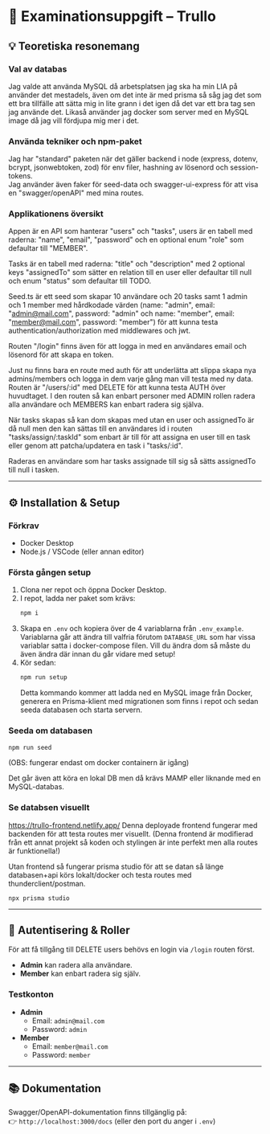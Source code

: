 # 📌 Examinationsuppgift – Trullo

## 💡 Teoretiska resonemang

### Val av databas
Jag valde att använda MySQL då arbetsplatsen jag ska ha min LIA på använder det mestadels, även om det inte är med prisma så såg jag det som ett bra tillfälle att sätta mig in lite grann i det igen då det var ett bra tag sen jag använde det. Likaså använder jag docker som server med en MySQL image då jag vill fördjupa mig mer i det.

### Använda tekniker och npm-paket
Jag har "standard" paketen när det gäller backend i node (express, dotenv, bcrypt, jsonwebtoken, zod) för env filer, hashning av lösenord och session-tokens.  
Jag använder även faker för seed-data och swagger-ui-express för att visa en "swagger/openAPI" med mina routes.

### Applikationens översikt
Appen är en API som hanterar "users" och "tasks", users är en tabell med raderna: "name", "email", "password" och en optional enum "role" som defaultar till "MEMBER".

Tasks är en tabell med raderna: "title" och "description" med 2 optional keys "assignedTo" som sätter en relation till en user eller defaultar till null och enum "status" som defaultar till TODO.

Seed.ts är ett seed som skapar 10 användare och 20 tasks samt 1 admin och 1 member med hårdkodade värden (name: "admin", email: "admin@mail.com", password: "admin" och name: "member", email: "member@mail.com", password: "member") för att kunna testa authentication/authorization med middlewares och jwt.

Routen "/login" finns även för att logga in med en användares email och lösenord för att skapa en token.

Just nu finns bara en route med auth för att underlätta att slippa skapa nya admins/members och logga in dem varje gång man vill testa med ny data. Routen är "/users/:id" med DELETE för att kunna testa AUTH över huvudtaget. I den routen så kan enbart personer med ADMIN rollen radera alla användare och MEMBERS kan enbart radera sig själva.

När tasks skapas så kan dom skapas med utan en user och assignedTo är då null men den kan sättas till en användares id i routen "tasks/assign/:taskId" som enbart är till för att assigna en user till en task eller genom att patcha/updatera en task i "tasks/:id".

Raderas en användare som har tasks assignade till sig så sätts assignedTo till null i tasken.

---

## ⚙️ Installation & Setup

### Förkrav
- Docker Desktop  
- Node.js / VSCode (eller annan editor)

### Första gången setup
1. Clona ner repot och öppna Docker Desktop.  
2. I repot, ladda ner paket som krävs:
   ```bash
   npm i
   ```
3. Skapa en `.env` och kopiera över de 4 variablarna från `.env_example`.  
   Variablarna går att ändra till valfria förutom `DATABASE_URL` som har vissa variablar satta i docker-compose filen. Vill du ändra dom så måste du även ändra där innan du går vidare med setup!  
4. Kör sedan:
   ```bash
   npm run setup
   ```
   Detta kommando kommer att ladda ned en MySQL image från Docker, generera en Prisma-klient med migrationen som finns i repot och sedan seeda databasen och starta servern.

### Seeda om databasen
```bash
npm run seed
```
(OBS: fungerar endast om docker containern är igång)

Det går även att köra en lokal DB men då krävs MAMP eller liknande med en MySQL-databas.

### Se databsen visuellt
https://trullo-frontend.netlify.app/
Denna deployade frontend fungerar med backenden för att testa routes mer visuellt.
(Denna frontend är modifierad från ett annat projekt så koden och stylingen är inte perfekt men alla routes är funktionella!)

Utan frontend så fungerar prisma studio för att se datan så länge databasen+api körs lokalt/docker och testa routes med thunderclient/postman.
```base
npx prisma studio
```

---

## 🔑 Autentisering & Roller
För att få tillgång till DELETE users behövs en login via `/login` routen först.  

- **Admin** kan radera alla användare.  
- **Member** kan enbart radera sig själv.  

### Testkonton
- **Admin**
  - Email: `admin@mail.com`
  - Password: `admin`
- **Member**
  - Email: `member@mail.com`
  - Password: `member`

---

## 📚 Dokumentation
Swagger/OpenAPI-dokumentation finns tillgänglig på:  
👉 `http://localhost:3000/docs` (eller den port du anger i `.env`)  
